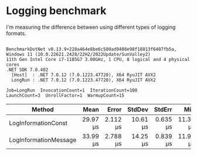 ﻿# Logging benchmark

I'm measuring the difference between using different types of logging formats.

```

BenchmarkDotNet v0.13.9+228a464e8be6c580ad9408e98f18813f6407fb5a, Windows 11 (10.0.22621.2428/22H2/2022Update/SunValley2)
11th Gen Intel Core i7-1185G7 3.00GHz, 1 CPU, 8 logical and 4 physical cores
.NET SDK 7.0.402
  [Host]  : .NET 7.0.12 (7.0.1223.47720), X64 RyuJIT AVX2
  LongRun : .NET 7.0.12 (7.0.1223.47720), X64 RyuJIT AVX2

Job=LongRun  InvocationCount=1  IterationCount=100  
LaunchCount=3  UnrollFactor=1  WarmupCount=15  

```
| Method                | Mean     | Error    | StdDev   | StdErr   | Min      | Max      | Op/s     | Allocated |
|---------------------- |---------:|---------:|---------:|---------:|---------:|---------:|---------:|----------:|
| LogInformationConst   | 29.97 μs | 2.112 μs | 10.61 μs | 0.635 μs | 11.30 μs | 60.10 μs | 33,368.8 |     688 B |
| LogInformationMessage | 33.99 μs | 2.788 μs | 14.25 μs | 0.839 μs | 11.90 μs | 79.70 μs | 29,424.0 |     720 B |
